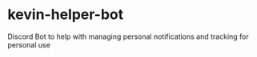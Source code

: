 # kevin-helper-bot
Discord Bot to help with managing personal notifications and tracking for personal use
